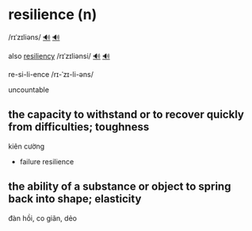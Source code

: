 # resilience (n)

/rɪˈzɪliəns/ [🔊](https://www.oxfordlearnersdictionaries.com/media/english/uk_pron/r/res/resil/resilience__gb_1.mp3) [🔊](https://www.oxfordlearnersdictionaries.com/media/english/us_pron/r/res/resil/resilience__us_1.mp3)

also [resiliency]() /rɪˈzɪliənsi/ [🔊](https://www.oxfordlearnersdictionaries.com/media/english/uk_pron/r/res/resil/resiliency__gb_1.mp3) [🔊](https://www.oxfordlearnersdictionaries.com/media/english/us_pron/r/res/resil/resiliency__us_1.mp3)

re-si-li-ence /rɪ-ˈzɪ-li-əns/

uncountable

## the capacity to withstand or to recover quickly from difficulties; toughness

kiên cường

- failure resilience

## the ability of a substance or object to spring back into shape; elasticity

đàn hồi, co giãn, dẻo